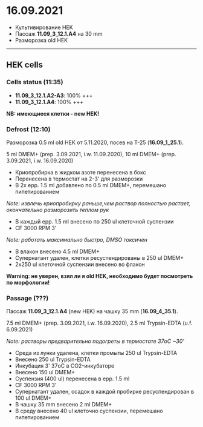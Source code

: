 16.09.2021
==========

- Культивирование HEK
- Пассаж **11.09_3_12.1.A4** на 30 mm
- Разморозка old HEK

---

## HEK cells
### Cells status (11:35)
- **11.09_3_12.1.A2-A3**: 100% +++
- **11.09_3_12.1.A4**: 100% +++

**NB: имеющиеся клетки - new HEK!**

### Defrost (12:10)
Разморозка 0.5 ml old HEK от 5.11.2020, посев на T-25 (**16.09_1_25.1**).

5 ml DMEM+ (prep. 3.09.2021, i.w. 11.09.2020), 10 ml DMEM+ (prep. 3.09.2021, i.w. 16.09.2020)

- Криопробирка в жидком азоте перенесена в бокс
- Перенесена в термостат на 2-3' для разморозки
- В 2x epp. 1.5 ml добавлено по 0.5 ml DMEM+, перемешано пипетированием

*Note: извлечь криопробирку раньше,чем раствор полностью растает, окончательно разморозить теплом рук*

- В каждый epp. 1.5 ml внесено по 250 ul клеточной суспензии
- CF 3000 RPM 3'

*Note: работать максимально быстро, DMSO токсичен*

- В влакон внесено 4.5 ml DMEM+
- Супернатант удален, клетки ресуспендированы в 250 ul DMEM+
- 2x250 ul клеточной суспензии внесено во флакон

**Warning: не уверен, взял ли я old HEK, необходимо будет посмотреть по морфологии!**

### Passage (???)
Пассаж **11.09_3_12.1.A4** (new HEK) на чашку 35 mm (**16.09_4_35.1**).

7.5 ml DMEM+ (prep. 3.09.2021, i.w. 16.09.2020), 2.5 ml Trypsin-EDTA (u.f. 6.09.2021)

*Note: растворы предварительно подогреты в термостате 37oC \~30'*

- Среда из лунки удалена, клетки промыты 250 ul Trypsin-EDTA
- Внесено 250 ul Trypsin-EDTA
- Инкубация 3' 37oC в CO2-инкубаторе
- Внесено 150 ul DMEM+
- Суспензия (400 ul) перенесена в epp. 1.5 ml
- CF 3000 RPM 3'
- Супернатант удален, осадок в каждой пробирке ресуспендирован в 100 ul DMEM+
- В чашку 35 mm внесено 2 ml DMEM+
- В среду внесено 40 ul клеточно суспензии, перемешано пипетированием